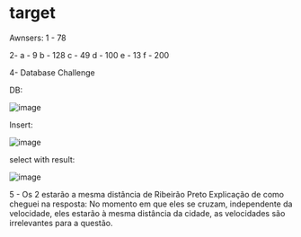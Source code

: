 # target

Awnsers:
1 - 78

2- 
a - 9
b - 128
c - 49
d - 100
e - 13
f - 200


4- Database Challenge

DB:

![image](https://github.com/user-attachments/assets/a8b8141f-1b78-4f55-af6b-a06b2c54a8b5)

Insert: 

![image](https://github.com/user-attachments/assets/87944ef3-2ff0-486f-a673-dab4644a0253)

select with result: 

![image](https://github.com/user-attachments/assets/0bd20690-ce96-4dc7-af75-639f4802c03b)


5 - Os 2 estarão a mesma distância de Ribeirão Preto 
Explicação de como cheguei na resposta: No momento em que eles se cruzam, independente da velocidade, eles estarão à mesma distância da cidade, as velocidades são irrelevantes para a questão.
